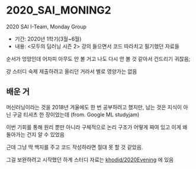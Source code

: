 # 2020_SAI_MONING2
2020 SAI I-Team, Monday Group

  - 기간: 2020년 1학기(3월~6월)
  - 내용: <모두의 딥러닝 시즌 2> 강의 들으면서 코드 따라치고 필기했던 자료들


순서가 엉망인데 어차피 아무도 안 볼 거고 나도 다시 안 볼 것 같아서 건드리기 귀찮음;

걍 스터디 숙제 제출하려고 올리던 거라서 별로 영양가는 없음

## 배운 거

머신러닝이라는 것을 2018년 겨울에도 한 번 공부하려고 했지만, 남는 것은 지식이 아닌 구글 티셔츠 한 장이었는데 (from. Google ML studyjam)

이번 기회를 통해 원리 뿐만 아니라 구체적으로 논리 구조가 어떻게 짜여 있고 이게 왜 돌아가는 건지 알 수 있었음

근데 그냥 딱 백지를 주고 코드 작성하라면 절대 못 할 것 같았음. 

그걸 보완하려고 시작했던 하계 스터디 자료는 [khodid/2020Evening](https://github.com/khodid/2020Evening) 에 있음
